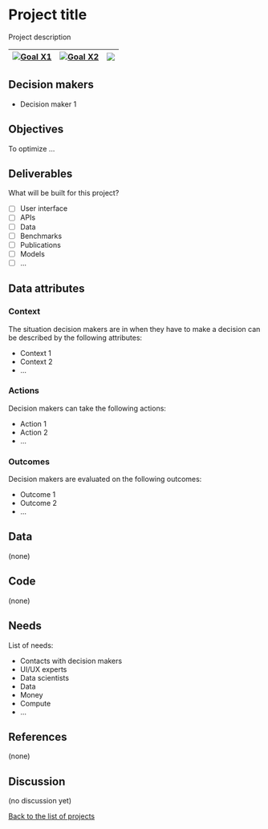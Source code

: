 # Project title

<!-- Describe the project in one sentence, e.g. A project that... -->
Project description

<!-- Note: using reference-style links to let Jekyll's relative links
convert them to .html in GitHub pages -->
[goal_X1_link]: ../goals/goal_X1.md
[goal_X2_link]: ../goals/goal_X2.md

<!-- Insert SDG Icons and links-->
| [![Goal X1](../images/sdgs/empty.png)][goal_X1_link] | [![Goal X2](../images/sdgs/empty.png)][goal_X2_link] | ![](../images/sdgs/empty.png) |
|------------------------------------------------------|------------------------------------------------------|-------------------------------|

## Decision makers

<!-- List decision makers that could use this project-->
- Decision maker 1

## Objectives

<!-- Describe the objectives of the project in one sentence -->
To optimize ...

## Deliverables

What will be built for this project?

<!-- Describe the deliverables of the project. For instance: -->
- [ ] User interface
- [ ] APIs
- [ ] Data
- [ ] Benchmarks
- [ ] Publications
- [ ] Models
- [ ] ...

## Data attributes

### Context

<!-- Describe the situation decision makers are in when then have to make a decision -->
The situation decision makers are in when they have to make a decision can be described by the following attributes:

- Context 1
- Context 2
- ...

### Actions

<!-- Describe what the decision makers can do achieve their objectives -->
Decision makers can take the following actions:

- Action 1
- Action 2
- ...

### Outcomes

<!-- Describe the metrics decision makers are trying to optimize, on which they are evaluated -->
Decision makers are evaluated on the following outcomes:

- Outcome 1
- Outcome 2
- ...

## Data

<!-- Describe the data that is used to evaluate the decisions -->
(none)

## Code

<!-- Point to the repo that contains the code -->
(none)

## Needs
<!-- What kind of help is currently needed for this project? -->

List of needs:
- Contacts with decision makers
- UI/UX experts
- Data scientists
- Data
- Money
- Compute
- ...

## References

<!-- Provide a list of references or other resources used in the project -->
(none)

## Discussion

<!-- Provide a link to a space for discussion or comments -->
(no discussion yet)

[Back to the list of projects](../README.md)